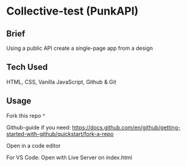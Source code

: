 # Collective-test (PunkAPI)

## Brief
Using a public API create a single-page app from a design

## Tech Used
HTML, CSS, Vanilla JavaScript, Github & Git

## Usage
Fork this repo ^

Github-guide if you need:
https://docs.github.com/en/github/getting-started-with-github/quickstart/fork-a-repo

Open in a code editor

For VS Code: Open with Live Server on index.html